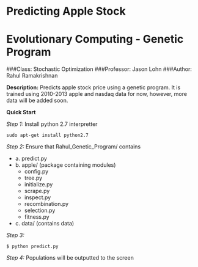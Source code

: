 Predicting Apple Stock
======================
Evolutionary Computing - Genetic Program
========================================

###Class: Stochastic Optimization
###Professor: Jason Lohn
###Author: Rahul Ramakrishnan

**Description:**
Predicts apple stock price using a genetic program. 
It is trained using 2010-2013 apple and nasdaq data for
now, however, more data will be added soon.


**Quick Start**

*Step 1:*
Install python 2.7 interpretter

```
sudo apt-get install python2.7
```

*Step 2:*
Ensure that Rahul_Genetic_Program/ contains
- a. predict.py
- b. apple/ (package containing modules)
	- config.py
	- tree.py
	- initialize.py
	- scrape.py
	- inspect.py
	- recombination.py
	- selection.py
	- fitness.py
- c. data/ (contains data)

*Step 3:*
```
$ python predict.py
```

*Step 4:*
Populations will be outputted to the screen


